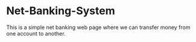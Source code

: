 # Net-Banking-System
This is a simple net banking web page where we can transfer money from one account to another.
